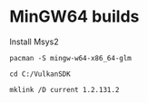 # MinGW64 builds
Install Msys2

```
pacman -S mingw-w64-x86_64-glm

cd C:/VulkanSDK

mklink /D current 1.2.131.2
```
